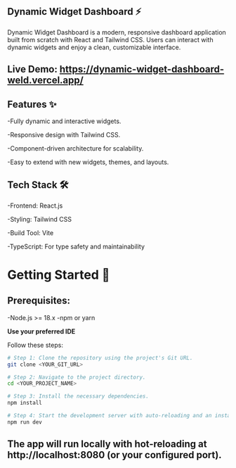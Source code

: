 ## Dynamic Widget Dashboard ⚡

Dynamic Widget Dashboard is a modern, responsive dashboard application built from scratch with React and Tailwind CSS. Users can interact with dynamic widgets and enjoy a clean, customizable interface.

## Live Demo: https://dynamic-widget-dashboard-weld.vercel.app/

## Features ✨

-Fully dynamic and interactive widgets.

-Responsive design with Tailwind CSS.

-Component-driven architecture for scalability.

-Easy to extend with new widgets, themes, and layouts.

## Tech Stack 🛠

-Frontend: React.js

-Styling: Tailwind CSS

-Build Tool: Vite

-TypeScript: For type safety and maintainability

# Getting Started 🚀

## Prerequisites:

-Node.js >= 18.x
-npm or yarn

**Use your preferred IDE**

Follow these steps:

```sh
# Step 1: Clone the repository using the project's Git URL.
git clone <YOUR_GIT_URL>

# Step 2: Navigate to the project directory.
cd <YOUR_PROJECT_NAME>

# Step 3: Install the necessary dependencies.
npm install

# Step 4: Start the development server with auto-reloading and an instant preview.
npm run dev
```
## The app will run locally with hot-reloading at http://localhost:8080 (or your configured port).







